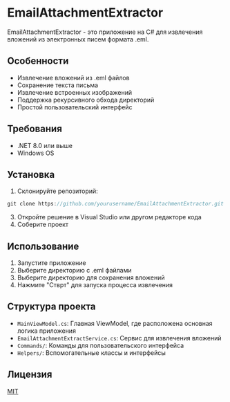 # EmailAttachmentExtractor

EmailAttachmentExtractor - это приложение на C# для извлечения вложений из электронных писем формата .eml.

## Особенности

- Извлечение вложений из .eml файлов
- Сохранение текста письма
- Извлечение встроенных изображений
- Поддержка рекурсивного обхода директорий
- Простой пользовательский интерфейс

## Требования

- .NET 8.0 или выше
- Windows OS

## Установка

1. Склонируйте репозиторий:
```rs
git clone https://github.com/yourusername/EmailAttachmentExtractor.git
```
3. Откройте решение в Visual Studio или другом редакторе кода
4. Соберите проект

## Использование

1. Запустите приложение
2. Выберите директорию с .eml файлами
3. Выберите директорию для сохранения вложений
4. Нажмите "Стврт" для запуска процесса извлечения

## Структура проекта

- `MainViewModel.cs`: Главная ViewModel, где расположена основная логика приложения
- `EmailAttachmentExtractService.cs`: Сервис для извлечения вложений
- `Commands/`: Команды для пользовательского интерфейса
- `Helpers/`: Вспомогательные классы и интерфейсы

## Лицензия

[MIT](https://choosealicense.com/licenses/mit/)
